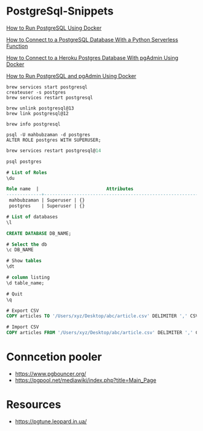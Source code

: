 # PostgreSql-Snippets

[How to Run PostgreSQL Using Docker](https://towardsdatascience.com/how-to-run-postgresql-using-docker-15bf87b452d4)

[How to Connect to a PostgreSQL Database With a Python Serverless Function](https://towardsdatascience.com/how-to-connect-to-a-postgresql-database-with-a-python-serverless-function-f5f3b244475)

[How to Connect to a Heroku Postgres Database With pgAdmin Using Docker](https://towardsdatascience.com/how-to-connect-to-a-heroku-postgres-database-with-pgadmin4-using-docker-6ac1e423ae66)

[How to Run PostgreSQL and pgAdmin Using Docker](https://towardsdatascience.com/how-to-run-postgresql-and-pgadmin-using-docker-3a6a8ae918b5)


```shell
brew services start postgresql
createuser -s postgres
brew services restart postgresql

brew unlink postgresql@13
brew link postgresql@12

brew info postgresql
```

```shell
psql -U mahbubzaman -d postgres
ALTER ROLE postgres WITH SUPERUSER;
```

```sql
brew services restart postgresql@14

psql postgres

# List of Roles 
\du

Role name  |                         Attributes                         | Member of 
-------------+------------------------------------------------------------+-----------
 mahbubzaman | Superuser | {}
 postgres    | Superuser | {}

# List of databases
\l

CREATE DATABASE DB_NAME;

# Select the db
\c DB_NAME

# Show tables
\dt

# column listing
\d table_name;

# Quit
\q

# Export CSV
COPY articles TO '/Users/xyz/Desktop/abc/article.csv' DELIMITER ',' CSV HEADER;

# Import CSV
COPY articles FROM '/Users/xyz/Desktop/abc/article.csv' DELIMITER ',' CSV HEADER;
```


# Conncetion pooler

- https://www.pgbouncer.org/
- https://pgpool.net/mediawiki/index.php?title=Main_Page

# Resources

- https://pgtune.leopard.in.ua/
